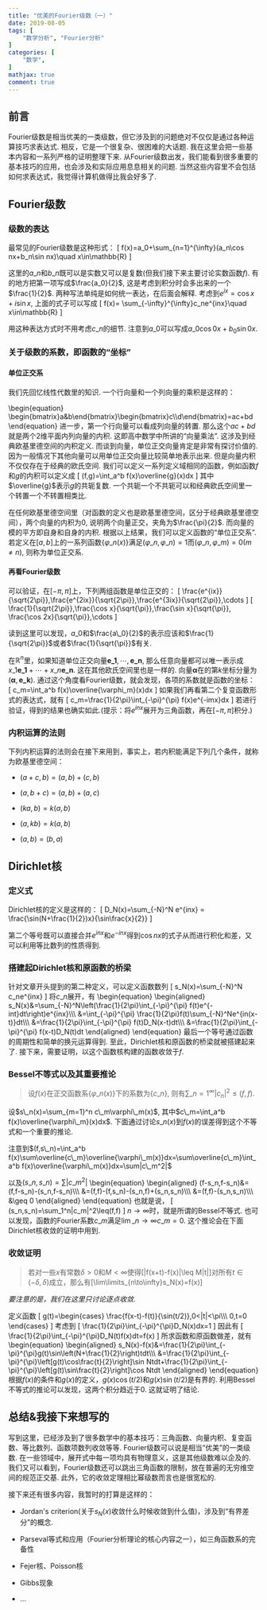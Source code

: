 ```yaml
---
title: "优美的Fourier级数（一）"
date: 2019-08-05
tags: [
    "数学分析", "Fourier分析"
]
categories: [
    "数学",
]
mathjax: true
comment: true
---
```

## 前言

Fourier级数是相当优美的一类级数，但它涉及到的问题绝对不仅仅是通过各种运算技巧求表达式. 相反，它是一个很复杂、很困难的大话题. 我在这里会把一些基本内容和一系列严格的证明整理下来. 从Fourier级数出发，我们能看到很多重要的基本技巧的应用，也会涉及和实际应用息息相关的问题. 当然这些内容里不会包括如何求表达式，我觉得计算机做得比我会好多了.

## Fourier级数

### 级数的表达
最常见的Fourier级数是这种形式：
\[
    f(x)=a\_0+\sum\_{n=1}^{\infty}(a\_n\cos nx+b\_n\sin nx)\quad x\in\mathbb{R}
\]

这里的$a\_n$和$b\_n$既可以是实数又可以是复数(但我们接下来主要讨论实数函数$f$). 有的地方把第一项写成$\frac{a_0}{2}$, 这是考虑到积分时会多出来的一个$\frac{1}{2}$. 两种写法单纯是如何统一表达，在后面会解释. 考虑到$e^{ix}=\cos x+i\sin x$, 上面的式子可以写成
\[
    f(x)= \sum\_{-\infty}^{\infty}c\_ne^{inx}\quad x\in\mathbb{R}
\]

用这种表达方式时不用考虑$c\_n$的细节. 注意到$a\_0$可以写成$a\_0\cos 0x + b_0\sin 0x$.

### 关于级数的系数，即函数的“坐标”

#### 单位正交系
我们先回忆线性代数里的知识. 一个行向量和一个列向量的乘积是这样的：

\begin{equation}
    \begin{bmatrix}a&b\end{bmatrix}\begin{bmatrix}c\\\\d\end{bmatrix}=ac+bd
\end{equation}
进一步，第一个行向量可以看成列向量的转置. 那么这个$ac+bd$就是两个2维平面内列向量的内积. 这即高中数学中所讲的“向量乘法”. 这涉及到经典欧基里德空间的内积定义. 而谈到向量，单位正交向量肯定是非常有探讨价值的. 因为一般情况下其他向量可以用单位正交向量比较简单地表示出来. 但是向量内积不仅仅存在于经典的欧氏空间. 我们可以定义一系列定义域相同的函数，例如函数$f$和$g$的内积可以定义成
\[
    (f,g)=\int\_a^b f(x)\overline{g}(x)dx
\]
其中$\overline{g}$表示$g$的共轭复数. 一个共轭一个不共轭可以和经典欧氏空间里一个转置一个不转置相类比.

在任何欧基里德空间里（对函数的定义也是欧基里德空间，区分于经典欧基里德空间），两个向量的内积为0, 说明两个向量正交，夹角为$\frac{\pi}{2}$. 而向量的模的平方即自身和自身的内积. 根据以上结果，我们可以定义函数的“单位正交系”. 若定义在$[a,b]$上的一系列函数$\{\varphi\_n(x)\}$满足$(\varphi\_n,\varphi\_n)=1$而$(\varphi\_n,\varphi\_m)=0(m\neq n)$, 则称为单位正交系.

#### 再看Fourier级数

可以验证，在$[-\pi,\pi]$上，下列两组函数是单位正交的：
\[
    \frac{e^{ix}}{\sqrt{2\pi}},\frac{e^{2ix}}{\sqrt{2\pi}},\frac{e^{3ix}}{\sqrt{2\pi}},\cdots
\]
\[
    \frac{1}{\sqrt{2\pi}},\frac{\cos x}{\sqrt{\pi}},\frac{\sin x}{\sqrt{\pi}}, \frac{\cos 2x}{\sqrt{\pi}},\cdots
\]

读到这里可以发现，$a\_0$和$\frac{a\_0}{2}$的表示应该和$\frac{1}{\sqrt{2\pi}}$或者$\frac{1}{\sqrt{\pi}}$有关.

在$\mathbb{R}^n$里，如果知道单位正交向量$\mathbf{e\_1},\cdots,\mathbf{e\_n}$, 那么任意向量都可以唯一表示成$x\_1\mathbf{e\_1}+\cdots+x\_n\mathbf{e\_n}$. 这在其他欧氏空间里也是一样的. 向量$\mathbf{\alpha}$在的第$k$坐标分量为$(\mathbf{\alpha},\mathbf{e\_k})$. 通过这个角度看Fourier级数，就会发现，各项的系数就是函数的坐标：
\[
    c\_m=\int_a^b f(x)\overline{\varphi\_m}(x)dx
\]
如果我们再看第二个复变函数形式的表达式，就有
\[
    c\_m=\frac{1}{2\pi}\int\_{-\pi}^{\pi} f(x)e^{-imx}dx
\]
若进行验证，得到的结果也确实如此.(提示：将$e^{inx}$展开为三角函数，再在$[-\pi,\pi]$积分.)

### 内积运算的法则

下列内积运算的法则会在接下来用到，事实上，若内积能满足下列几个条件，就称为欧基里德空间：

- $(a+c,b)=(a,b)+(c,b)$

- $(a,b+c)=(a,b)+(a,c)$

- $(ka,b)=k(a,b)$

- $(a,kb)=k(a,b)$

- $(a,b)=(b,a)$

## Dirichlet核

### 定义式

Dirichlet核的定义是这样的：
\[
    D_N(x)=\sum\_{-N}^N e^{inx} = \frac{\sin(N+\frac{1}{2})x}{\sin\frac{x}{2}}
\]

第二个等号既可以直接合并$e^{inx}$和$e^{-inx}$得到$\cos nx$的式子从而进行积化和差，又可以利用等比数列的性质得到.

### 搭建起Dirichlet核和原函数的桥梁
针对文章开头提到的第二种定义，可以定义函数数列
\[
    s\_N(x)=\sum\_{-N}^N c\_ne^{inx}
\]
将$c\_n$展开，有
\begin{equation}
    \begin{aligned}
        s\_N(x)&=\sum\_{-N}^N\left(\frac{1}{2\pi}\int_{-\pi}^{\pi} f(t)e^{-int}dt\right)e^{inx}\\\\\\
        &=\int\_{-\pi}^{\pi} \frac{1}{2\pi}f(t)\sum\_{-N}^Ne^{in(x-t)}dt\\\\\\
        &=\frac{1}{2\pi}\int\_{-\pi}^{\pi} f(t)D\_N(x-t)dt\\\\\\
        &=\frac{1}{2\pi}\int\_{-\pi}^{\pi} f(x-t)D\_N(t)dt
    \end{aligned}
\end{equation}
最后一个等号通过函数的周期性和简单的换元运算得到. 至此，Dirichlet核和原函数的桥梁就被搭建起来了. 接下来，需要证明，以这个函数核构建的函数收敛于$f$.

### Bessel不等式以及其重要推论

> 设$f(x)$在正交函数系$\{\varphi\_n(x)\}$下的系数为$\{c\_n\}$, 则有$\sum\_{n=1}^{\infty}|c_n|^2\leq(f,f)$.

设$s\_n(x)=\sum_{m=1}^n c\_m\varphi\_m(x)$, 其中$c\_m=\int_a^b f(x)\overline{\varphi\_m}(x)dx$. 下面通过讨论$s\_n(x)$到$f(x)$的误差得到这个不等式和一个重要的推论.

注意到$(f,s\_n)=\int_a^b f(x)\sum\overline{c\_m}\overline{\varphi\_m(x)}dx=\sum\overline{c\_m}\int_a^b f(x)\overline{\varphi\_m(x)}dx=\sum|c\_m^2|$

以及$(s\_n,s\_n)=\sum|c\_m^2|$
\begin{equation}
    \begin{aligned}
        (f-s\_n,f-s\_n)&=(f,f-s\_n)-(s\_n,f-s\_n)\\\\\\
        &=(f,f)-(f,s\_n)-(s\_n,f)+(s\_n,s\_n)\\\\\\
        &=(f,f)-(s\_n,s\_n)\\\\\\
        &\geq 0
    \end{aligned}
\end{equation}
也就是说，
\[
    (s\_n,s\_n)=\sum\_1^n|c_m|^2\leq(f,f)
\]
$n\to\infty$时，就是所谓的Bessel不等式. 也可以发现，函数的Fourier系数$c\_m$满足$\lim\limits\_{n\to\infty}c\_m=0$. 这个推论会在下面Dirichlet核收敛的证明中用到. 

### 收敛证明
> 若对一些$x$有常数$\delta>0$和$M<\infty$使得\[|f(x+t)-f(x)|\leq M|t|\]对所有$t\in(-\delta,\delta)$成立，那么有\[\lim\limits\_{n\to\infty}s_N(x)=f(x)\]

_要注意的是，我们在这里只讨论逐点收敛._

定义函数
\[
    g(t)=\begin{cases}
    \frac{f(x-t)-f(t)}{\sin(t/2)},0<|t|<\pi\\\\\\
    0,t=0
    \end{cases}
\]
考虑到
\[
    \frac{1}{2\pi}\int\_{-\pi}^{\pi}D_N(x)dx=1
\]
因此有
\[
    \frac{1}{2\pi}\int\_{-\pi}^{\pi}D\_N(t)f(x)dt=f(x)
\]
所求函数和原函数做差，就有
\begin{equation}
    \begin{aligned}
    s_N(x)-f(x)&=\frac{1}{2\pi}\int\_{-\pi}^{\pi}g(t)\sin\left(N+\frac{1}{2}\right)tdt\\\\\\
    &=\frac{1}{2\pi}\int\_{-\pi}^{\pi}\left[g(t)\cos\frac{t}{2}\right]\sin Ntdt+\frac{1}{2\pi}\int\_{-\pi}^{\pi}\left[g(t)\sin\frac{t}{2}\right]\cos Ntdt
    \end{aligned}
\end{equation}
根据$f(x)$的条件和$g(x)$的定义，$g(x)\cos(t/2)$和$g(x)\sin(t/2)$是有界的. 利用Bessel不等式的推论可以发现，这两个积分趋近于$0$. 这就证明了结论.

## 总结&我接下来想写的

写到这里，已经涉及到了很多数学中的基本技巧：三角函数、向量内积、复变函数、等比数列、函数项数列收敛等等. Fourier级数可以说是相当“优美”的一类级数. 在一些领域中，展开式中每一项均具有物理意义，这是其他级数难以企及的. 我们又可以看到，Fourier级数还可以跳出三角函数的限制，放在普遍的无穷维空间的规范正交基. 此外，它的收敛定理相比幂级数而言也是很宽松的. 

接下来还有很多内容，我暂时的打算是这样的：

- Jordan's criterion(关于$s_N(x)$收敛什么时候收敛到什么值)，涉及到“有界差分”的概念.

- Parseval等式和应用（Fourier分析理论的核心内容之一），如三角函数系的完备性

- Fejer核、Poisson核

- Gibbs现象

- ...
